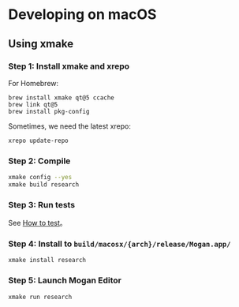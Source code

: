# Developing on macOS
## Using xmake
### Step 1: Install xmake and xrepo
For Homebrew:
```
brew install xmake qt@5 ccache
brew link qt@5
brew install pkg-config
```

Sometimes, we need the latest xrepo:
``` bash
xrepo update-repo
```

### Step 2: Compile
``` bash
xmake config --yes
xmake build research
```

### Step 3: Run tests
See [How to test](Test.md)。

### Step 4: Install to `build/macosx/{arch}/release/Mogan.app/`
``` bash
xmake install research
```

### Step 5: Launch Mogan Editor
``` bash
xmake run research
```
